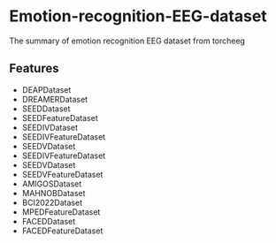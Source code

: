 # Emotion-recognition-EEG-dataset
The summary of emotion recognition EEG dataset from torcheeg

## Features
- DEAPDataset
- DREAMERDataset
- SEEDDataset
- SEEDFeatureDataset
- SEEDIVDataset
- SEEDIVFeatureDataset
- SEEDVDataset
- SEEDIVFeatureDataset
- SEEDVDataset
- SEEDVFeatureDataset
- AMIGOSDataset
- MAHNOBDataset
- BCI2022Dataset
- MPEDFeatureDataset
- FACEDDataset
- FACEDFeatureDataset
